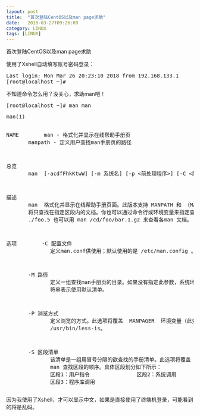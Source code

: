 ```yaml
---
layout: post
title:  "首次登陆CentOS以及man page求助"
date:   2018-03-27T09:26:09
category: LINUX
tags: [LINUX]
---
```


首次登陆CentOS以及man page求助

<p>使用了Xshell自动填写账号密码登录：</p><pre class="brush:bash;toolbar:false">Last&nbsp;login:&nbsp;Mon&nbsp;Mar&nbsp;26&nbsp;20:23:10&nbsp;2018&nbsp;from&nbsp;192.168.133.1
[root@localhost&nbsp;~]#</pre><p>不知道命令怎么用？没关心，求助man吧！</p><pre class="brush:bash;toolbar:false">[root@localhost&nbsp;~]#&nbsp;man&nbsp;man</pre><pre class="brush:bash;toolbar:false">man(1)&nbsp;&nbsp;&nbsp;&nbsp;&nbsp;&nbsp;&nbsp;&nbsp;&nbsp;&nbsp;&nbsp;&nbsp;&nbsp;&nbsp;&nbsp;&nbsp;&nbsp;&nbsp;&nbsp;&nbsp;&nbsp;&nbsp;&nbsp;&nbsp;&nbsp;&nbsp;&nbsp;&nbsp;&nbsp;&nbsp;&nbsp;&nbsp;&nbsp;&nbsp;&nbsp;&nbsp;&nbsp;&nbsp;&nbsp;&nbsp;&nbsp;&nbsp;&nbsp;&nbsp;&nbsp;&nbsp;&nbsp;&nbsp;&nbsp;&nbsp;&nbsp;&nbsp;&nbsp;&nbsp;&nbsp;&nbsp;&nbsp;&nbsp;&nbsp;&nbsp;&nbsp;&nbsp;&nbsp;&nbsp;&nbsp;&nbsp;&nbsp;&nbsp;&nbsp;&nbsp;&nbsp;&nbsp;&nbsp;&nbsp;&nbsp;&nbsp;General&nbsp;Commands&nbsp;Manual&nbsp;&nbsp;&nbsp;&nbsp;&nbsp;&nbsp;&nbsp;&nbsp;&nbsp;&nbsp;&nbsp;&nbsp;&nbsp;&nbsp;&nbsp;&nbsp;&nbsp;&nbsp;&nbsp;&nbsp;&nbsp;&nbsp;&nbsp;&nbsp;&nbsp;&nbsp;&nbsp;&nbsp;&nbsp;&nbsp;&nbsp;&nbsp;&nbsp;&nbsp;&nbsp;&nbsp;&nbsp;&nbsp;&nbsp;&nbsp;&nbsp;&nbsp;&nbsp;&nbsp;&nbsp;&nbsp;&nbsp;&nbsp;&nbsp;&nbsp;&nbsp;&nbsp;&nbsp;&nbsp;&nbsp;&nbsp;&nbsp;&nbsp;&nbsp;&nbsp;&nbsp;&nbsp;&nbsp;&nbsp;&nbsp;&nbsp;&nbsp;&nbsp;&nbsp;&nbsp;&nbsp;&nbsp;&nbsp;&nbsp;&nbsp;man(1)

NAME
&nbsp;&nbsp;&nbsp;&nbsp;&nbsp;&nbsp;&nbsp;man&nbsp;-&nbsp;格式化并显示在线帮助手册页
&nbsp;&nbsp;&nbsp;&nbsp;&nbsp;&nbsp;&nbsp;manpath&nbsp;-&nbsp;定义用户查找man手册页的路径

总览
&nbsp;&nbsp;&nbsp;&nbsp;&nbsp;&nbsp;&nbsp;man&nbsp;&nbsp;[-acdfFhkKtwW]&nbsp;[-m&nbsp;系统名]&nbsp;[-p&nbsp;&lt;前处理程序&gt;]&nbsp;[-C&nbsp;&lt;配置文件&gt;]&nbsp;[-M&nbsp;&lt;路径&gt;]&nbsp;[-P&nbsp;&lt;浏览方式&gt;]&nbsp;[-S&nbsp;&lt;区段清单&gt;]&nbsp;[区段名称]&nbsp;帮助主题&nbsp;...

描述
&nbsp;&nbsp;&nbsp;&nbsp;&nbsp;&nbsp;&nbsp;man&nbsp;&nbsp;格式化并显示在线帮助手册页面。此版本支持&nbsp;MANPATH&nbsp;和&nbsp;（MAN）PAGER&nbsp;环境变量，因此，你可以拥有你自己的一系列&nbsp;man&nbsp;手册页并决定使用哪个程序来显示此格式的页面。如果定义了区段，&nbsp;man
&nbsp;&nbsp;&nbsp;&nbsp;&nbsp;&nbsp;&nbsp;将只查找在指定区段内的文档。你也可以通过命令行或环境变量来指定查找区段&nbsp;&nbsp;&nbsp;的顺序和预定义将要执行的程序。如果主题中有“/”符号，则将其作为文件名的一部分处理&nbsp;&nbsp;&nbsp;，也就是说你可以用&nbsp;&nbsp;&nbsp;man
&nbsp;&nbsp;&nbsp;&nbsp;&nbsp;&nbsp;&nbsp;./foo.5&nbsp;也可以用&nbsp;man&nbsp;/cd/foo/bar.1.gz&nbsp;来查看各man&nbsp;文档。

选项
&nbsp;&nbsp;&nbsp;&nbsp;&nbsp;&nbsp;&nbsp;-C&nbsp;配置文件
&nbsp;&nbsp;&nbsp;&nbsp;&nbsp;&nbsp;&nbsp;&nbsp;&nbsp;&nbsp;&nbsp;&nbsp;&nbsp;&nbsp;定义man.conf供使用；默认使用的是&nbsp;/etc/man.config&nbsp;。（参见&nbsp;man.conf(5)）。

&nbsp;&nbsp;&nbsp;&nbsp;&nbsp;&nbsp;&nbsp;-M&nbsp;路径
&nbsp;&nbsp;&nbsp;&nbsp;&nbsp;&nbsp;&nbsp;&nbsp;&nbsp;&nbsp;&nbsp;&nbsp;&nbsp;&nbsp;定义一组查找man手册页的目录。如果没有指定此参数，系统环境变量&nbsp;&nbsp;MANPATH将被使用。&nbsp;&nbsp;如果查无到此环境变量，则按默认&nbsp;&nbsp;/etc/man.config&nbsp;&nbsp;文件中指定的查找。一个空的&nbsp;&nbsp;MANPATH&nbsp;&nbsp;子字
&nbsp;&nbsp;&nbsp;&nbsp;&nbsp;&nbsp;&nbsp;&nbsp;&nbsp;&nbsp;&nbsp;&nbsp;&nbsp;&nbsp;符串表示使用默认清单。

&nbsp;&nbsp;&nbsp;&nbsp;&nbsp;&nbsp;&nbsp;-P&nbsp;浏览方式
&nbsp;&nbsp;&nbsp;&nbsp;&nbsp;&nbsp;&nbsp;&nbsp;&nbsp;&nbsp;&nbsp;&nbsp;&nbsp;&nbsp;定义浏览的方式。此选项将覆盖&nbsp;&nbsp;MANPAGER&nbsp;&nbsp;环境变量（此变量将覆盖&nbsp;&nbsp;PAGER&nbsp;&nbsp;变量）。若不指定&nbsp;&nbsp;此参数，则使用&nbsp;&nbsp;&nbsp;MANPAGER&nbsp;&nbsp;&nbsp;或&nbsp;&nbsp;&nbsp;PAGER&nbsp;&nbsp;&nbsp;环境变量中的设置。此选项的预设的显示方式为
&nbsp;&nbsp;&nbsp;&nbsp;&nbsp;&nbsp;&nbsp;&nbsp;&nbsp;&nbsp;&nbsp;&nbsp;&nbsp;&nbsp;/usr/bin/less-is。

&nbsp;&nbsp;&nbsp;&nbsp;&nbsp;&nbsp;&nbsp;-S&nbsp;区段清单
&nbsp;&nbsp;&nbsp;&nbsp;&nbsp;&nbsp;&nbsp;&nbsp;&nbsp;&nbsp;&nbsp;&nbsp;&nbsp;&nbsp;该清单是一组用冒号分隔的欲查找的手册清单。此选项将覆盖&nbsp;&nbsp;MANSECT&nbsp;环境变量。&nbsp;有些指令或程序可能有一个以上的主题，它们位于不同的区段中。因此，要查看较后的区&nbsp;段，你可以在此指定
&nbsp;&nbsp;&nbsp;&nbsp;&nbsp;&nbsp;&nbsp;&nbsp;&nbsp;&nbsp;&nbsp;&nbsp;&nbsp;&nbsp;man&nbsp;查找区段的顺序。具体区段划分如下所示：
&nbsp;&nbsp;&nbsp;&nbsp;&nbsp;&nbsp;&nbsp;&nbsp;&nbsp;&nbsp;&nbsp;&nbsp;&nbsp;&nbsp;区段1：用户指令
&nbsp;&nbsp;&nbsp;&nbsp;&nbsp;&nbsp;&nbsp;&nbsp;&nbsp;&nbsp;&nbsp;&nbsp;&nbsp;&nbsp;区段2：系统调用
&nbsp;&nbsp;&nbsp;&nbsp;&nbsp;&nbsp;&nbsp;&nbsp;&nbsp;&nbsp;&nbsp;&nbsp;&nbsp;&nbsp;区段3：程序库调用</pre><p>因为我使用了Xshell，才可以显示中文，如果是直接使用了终端机登录，可能看到的将是乱码。<br/></p>